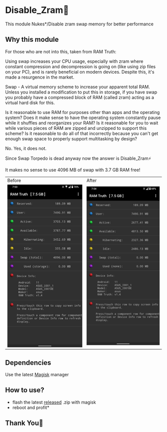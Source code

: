 # Disable_Zram🍉
This module Nukes*/Disable zram swap memory for better performance 

## Why this module 
For those who are not into this, taken from RAM Truth:

Using swap increases your CPU usage, especially with zram where constant compression and decompression is going on (like using zip files on your PC), and is rarely beneficial on modern devices. Despite this, it's made a resurgence in the market.

Swap - A virtual memory scheme to increase your apparent total RAM. Unless you installed a modification to put this in storage, if you have swap you probably have a compressed block of RAM (called zram) acting as a virtual hard disk for this.

Is it reasonable to use RAM for purposes other than apps and the operating system? Does it make sense to have the operating system constantly pause while it shuffles and reorganizes your RAM? Is it reasonable for you to wait while various pieces of RAM are zipped and unzipped to support this scheme? Is it reasonable to do all of that incorrectly because you can't get enough swap space to properly support multitasking by design?

No. Yes, it does not.

Since Swap Torpedo is dead anyway now the answer is Disable_Zram⚡

It makes no sense to use 4096 MB of swap with 3.7 GB RAM free!
<table>
  <tr>
    <td>Before</td>
    <td>After</td>
   </tr> 
   <tr>
      <td><img src="https://github.com/Nayemhasan/Disable_Zram/blob/main/pics/before.jpg"></td>
      <td><img src="https://github.com/Nayemhasan/Disable_Zram/blob/main/pics/after.jpg"></td>
  </tr>
</table>

## Dependencies
Use the latest [Magisk](https://magiskmanager.com/) manager

## How to use?
 - flash the latest [released](https://github.com/Nayemhasan/Disable_Zram/releases) .zip with magisk
 - reboot and profit*

## Thank You🍉
 

